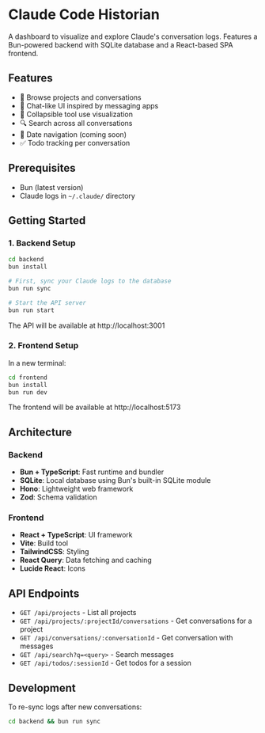 # Claude Code Historian

A dashboard to visualize and explore Claude's conversation logs. Features a Bun-powered backend with SQLite database and a React-based SPA frontend.

## Features

- 📁 Browse projects and conversations
- 💬 Chat-like UI inspired by messaging apps
- 🔧 Collapsible tool use visualization
- 🔍 Search across all conversations
- 📅 Date navigation (coming soon)
- ✅ Todo tracking per conversation

## Prerequisites

- Bun (latest version)
- Claude logs in `~/.claude/` directory

## Getting Started

### 1. Backend Setup

```bash
cd backend
bun install

# First, sync your Claude logs to the database
bun run sync

# Start the API server
bun run start
```

The API will be available at http://localhost:3001

### 2. Frontend Setup

In a new terminal:

```bash
cd frontend
bun install
bun run dev
```

The frontend will be available at http://localhost:5173

## Architecture

### Backend
- **Bun + TypeScript**: Fast runtime and bundler
- **SQLite**: Local database using Bun's built-in SQLite module
- **Hono**: Lightweight web framework
- **Zod**: Schema validation

### Frontend
- **React + TypeScript**: UI framework
- **Vite**: Build tool
- **TailwindCSS**: Styling
- **React Query**: Data fetching and caching
- **Lucide React**: Icons

## API Endpoints

- `GET /api/projects` - List all projects
- `GET /api/projects/:projectId/conversations` - Get conversations for a project
- `GET /api/conversations/:conversationId` - Get conversation with messages
- `GET /api/search?q=<query>` - Search messages
- `GET /api/todos/:sessionId` - Get todos for a session

## Development

To re-sync logs after new conversations:
```bash
cd backend && bun run sync
```